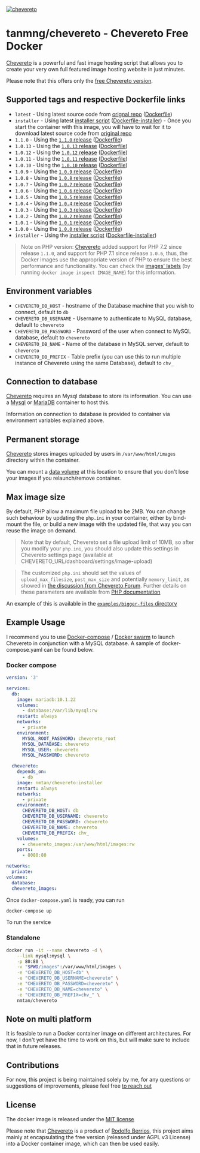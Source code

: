 [cheveretourl]: https://chevereto.com/
[cheveretogithub]: https://github.com/Chevereto/Chevereto-Free

[![chevereto](http://chevereto.com/app/themes/v3/img/chevereto-blue.svg)][cheveretourl]

# tanmng/chevereto - Chevereto Free Docker

[Chevereto][cheveretourl] is a powerful and fast image hosting script that allows you to create your very own full featured image hosting website in just minutes.

Please note that this offers only the [free Chevereto version][cheveretogithub].

## Supported tags and respective Dockerfile links

* `latest` - Using latest source code from [orignal repo][cheveretogithub] ([Dockerfile](https://github.com/tanmng/docker-chevereto/blob/master/latest/Dockerfile))
* `installer` - Using latest [installer script](https://cdn.rawgit.com/Chevereto/php-repo-installer/master/index.php) ([Dockerfile-installer](https://github.com/tanmng/docker-chevereto/blob/master/Dockerfile-installer)) - Once you start the container with this image, you will have to wait for it to download latest source code from [original repo][cheveretogithub]
* `1.1.0` - Using the [`1.1.0` release](https://github.com/Chevereto/Chevereto-Free/releases/tag/1.1.0) ([Dockerfile](https://github.com/tanmng/docker-chevereto/blob/master/Dockerfile))
* `1.0.13` - Using the [`1.0.13` release](https://github.com/Chevereto/Chevereto-Free/releases/tag/1.0.13) ([Dockerfile](https://github.com/tanmng/docker-chevereto/blob/master/Dockerfile))
* `1.0.12` - Using the [`1.0.12` release](https://github.com/Chevereto/Chevereto-Free/releases/tag/1.0.12) ([Dockerfile](https://github.com/tanmng/docker-chevereto/blob/master/Dockerfile))
* `1.0.11` - Using the [`1.0.11` release](https://github.com/Chevereto/Chevereto-Free/releases/tag/1.0.11) ([Dockerfile](https://github.com/tanmng/docker-chevereto/blob/master/Dockerfile))
* `1.0.10` - Using the [`1.0.10` release](https://github.com/Chevereto/Chevereto-Free/releases/tag/1.0.10) ([Dockerfile](https://github.com/tanmng/docker-chevereto/blob/master/Dockerfile))
* `1.0.9` - Using the [`1.0.9` release](https://github.com/Chevereto/Chevereto-Free/releases/tag/1.0.9) ([Dockerfile](https://github.com/tanmng/docker-chevereto/blob/master/Dockerfile))
* `1.0.8` - Using the [`1.0.8` release](https://github.com/Chevereto/Chevereto-Free/releases/tag/1.0.8) ([Dockerfile](https://github.com/tanmng/docker-chevereto/blob/master/Dockerfile))
* `1.0.7` - Using the [`1.0.7` release](https://github.com/Chevereto/Chevereto-Free/releases/tag/1.0.7) ([Dockerfile](https://github.com/tanmng/docker-chevereto/blob/master/Dockerfile))
* `1.0.6` - Using the [`1.0.6` release](https://github.com/Chevereto/Chevereto-Free/releases/tag/1.0.6) ([Dockerfile](https://github.com/tanmng/docker-chevereto/blob/master/Dockerfile))
* `1.0.5` - Using the [`1.0.5` release](https://github.com/Chevereto/Chevereto-Free/releases/tag/1.0.5) ([Dockerfile](https://github.com/tanmng/docker-chevereto/blob/master/Dockerfile))
* `1.0.4` - Using the [`1.0.4` release](https://github.com/Chevereto/Chevereto-Free/releases/tag/1.0.4) ([Dockerfile](https://github.com/tanmng/docker-chevereto/blob/master/Dockerfile))
* `1.0.3` - Using the [`1.0.3` release](https://github.com/Chevereto/Chevereto-Free/releases/tag/1.0.3) ([Dockerfile](https://github.com/tanmng/docker-chevereto/blob/master/Dockerfile))
* `1.0.2` - Using the [`1.0.2` release](https://github.com/Chevereto/Chevereto-Free/releases/tag/1.0.2) ([Dockerfile](https://github.com/tanmng/docker-chevereto/blob/master/Dockerfile))
* `1.0.1` - Using the [`1.0.1` release](https://github.com/Chevereto/Chevereto-Free/releases/tag/1.0.1) ([Dockerfile](https://github.com/tanmng/docker-chevereto/blob/master/Dockerfile))
* `1.0.0` - Using the [`1.0.0` release](https://github.com/Chevereto/Chevereto-Free/releases/tag/1.0.0) ([Dockerfile](https://github.com/tanmng/docker-chevereto/blob/master/Dockerfile))
* `installer` - Using the [installer script](https://chevereto.com/download/file/installer) ([Dockerfile-installer](https://github.com/tanmng/docker-chevereto/blob/master/Dockerfile))


> Note on PHP version: [Chevereto](cheveretourl) added support for PHP 7.2 since release `1.1.0`, and support for PHP 7.1 since release `1.0.6`, thus, the Docker images use the appropriate version of PHP to ensure the best performance and functionality. You can check the [images' labels](https://docs.docker.com/config/labels-custom-metadata/) (by running `docker image inspect IMAGE_NAME`) for this information.

## Environment variables

* `CHEVERETO_DB_HOST` - hostname of the Database machine that you wish to connect, default to `db`
* `CHEVERETO_DB_USERNAME` - Username to authenticate to MySQL database, default to `chevereto`
* `CHEVERETO_DB_PASSWORD` - Password of the user when connect to MySQL database, default to `chevereto`
* `CHEVERETO_DB_NAME` - Name of the database in MySQL server, default to `chevereto`
* `CHEVERETO_DB_PREFIX` - Table prefix (you can use this to run multiple instance of Chevereto using the same Database), default to `chv_`


## Connection to database

[Chevereto][cheveretourl] requires an Mysql database to store its information.
You can use a [Mysql](https://hub.docker.com/_/mysql/) or [MariaDB](https://hub.docker.com/_/mariadb/) container to host this.

Information on connection to database is provided to container via environment variables explained above.

## Permanent storage

[Chevereto][cheveretourl] stores images uploaded by users in `/var/www/html/images` directory within the container.

You can mount a [data volume](https://docs.docker.com/engine/tutorials/dockervolumes/#data-volumes) at this location to ensure that you don't lose your images if you relaunch/remove container.

## Max image size

By default, PHP allow a maximum file upload to be 2MB. You can change such behaviour by updating the `php.ini` in your container, either by bind-mount the file, or build a new image with the updated file, that way you can reuse the image on demand.

> Note that by default, Chevereto set a file upload limit of 10MB, so after you modify your `php.ini`, you should also update this settings in Chevereto settings page (available at CHEVERETO_URL/dashboard/settings/image-upload)

> The customized `php.ini` should set the values of `upload_max_filesize`, `post_max_size` and potentially `memory_limit`, as showed in [the discussion from Chevereto Forum](https://chevereto.com/community/threads/chevereto-supports-only-2mb-max-upload-size.4729/). Further details on these parameters are available from [PHP documentation](http://php.net/manual/en/ini.core.php)

An example of this is available in the [`examples/bigger-files` directory](examples/bigger-files)

## Example Usage

I recommend you to use [Docker-compose](https://docs.docker.com/compose/) / [Docker swarm](https://docs.docker.com/engine/swarm/) to launch Chevereto in conjunction with a MySQL database. A sample of docker-compose.yaml can be found
below.

### Docker compose

```yaml
version: '3'

services:
  db:
    image: mariadb:10.1.22
    volumes:
      - database:/var/lib/mysql:rw
    restart: always
    networks:
      - private
    environment:
      MYSQL_ROOT_PASSWORD: chevereto_root
      MYSQL_DATABASE: chevereto
      MYSQL_USER: chevereto
      MYSQL_PASSWORD: chevereto

  chevereto:
    depends_on:
      - db
    image: nmtan/chevereto:installer
    restart: always
    networks:
      - private
    environment:
      CHEVERETO_DB_HOST: db
      CHEVERETO_DB_USERNAME: chevereto
      CHEVERETO_DB_PASSWORD: chevereto
      CHEVERETO_DB_NAME: chevereto
      CHEVERETO_DB_PREFIX: chv_
    volumes:
      - chevereto_images:/var/www/html/images:rw
    ports:
      - 8080:80

networks:
  private:
volumes:
  database:
  chevereto_images:
```

Once `docker-compose.yaml` is ready, you can run

```bash
docker-compose up
```

To run the service

### Standalone

```bash
docker run -it --name chevereto -d \
    --link mysql:mysql \
    -p 80:80 \
    -v "$PWD/images":/var/www/html/images \
    -e "CHEVERETO_DB_HOST=db" \
    -e "CHEVERETO_DB_USERNAME=chevereto" \
    -e "CHEVERETO_DB_PASSWORD=chevereto" \
    -e "CHEVERETO_DB_NAME=chevereto" \
    -e "CHEVERETO_DB_PREFIX=chv_" \
    nmtan/chevereto
```

## Note on multi platform

It is feasible to run a Docker container image on different architectures. For now, I don't yet have the time to work on this, but will make sure to include that in future releases.

## Contributions

For now, this project is being maintained solely by me, for any questions or suggestions of improvements, please feel free [to reach out](mailto:tan.mng90@gmail.com)

## License

The docker image is released under the [MIT license](LICENSE)

Please note that [Chevereto](cheveretourl) is a product of [Rodolfo Berrios](http://rodolfoberrios.com/), this project aims mainly at encapsulating the free version (released under AGPL v3 License) into a Docker container image, which can then be used easily.
